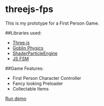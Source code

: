 # threejs-fps
This is my prototype for a First Person Game.

##Libraries used:
- [Three.js](https://github.com/mrdoob/three.js/)
- [Goblin Physics](https://github.com/chandlerprall/GoblinPhysics)
- [ShaderParticleEngine](https://github.com/squarefeet/ShaderParticleEngine)
- [JS FSM](https://github.com/jakesgordon/javascript-state-machine)

##Game Features:
- First Person Character Controller
- Fancy looking Preloader
- Collectable Items

[Run demo](https://weiserhei.github.io/threejs-fps/)

